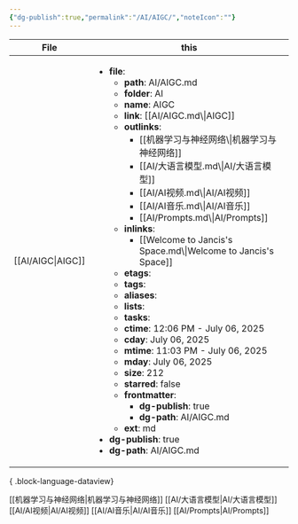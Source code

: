 ```yaml
---
{"dg-publish":true,"permalink":"/AI/AIGC/","noteIcon":""}
---
```



| File                 | this                                                                                                                                                                                                                                                                                                                                                                                                                                                                                                                                                                                                                                                                                                                                                                                                                                                                                                                                                                                                                                                                                                        |
| -------------------- | ----------------------------------------------------------------------------------------------------------------------------------------------------------------------------------------------------------------------------------------------------------------------------------------------------------------------------------------------------------------------------------------------------------------------------------------------------------------------------------------------------------------------------------------------------------------------------------------------------------------------------------------------------------------------------------------------------------------------------------------------------------------------------------------------------------------------------------------------------------------------------------------------------------------------------------------------------------------------------------------------------------------------------------------------------------------------------------------------------------- |
| [[AI/AIGC\|AIGC]] | <ul><li><b>file</b>: <ul><li><b>path</b>: AI/AIGC.md</li><li><b>folder</b>: AI</li><li><b>name</b>: AIGC</li><li><b>link</b>: [[AI/AIGC.md\\\|AIGC]]</li><li><b>outlinks</b>: <ul><li>[[机器学习与神经网络\\\\|机器学习与神经网络]]</li><li>[[AI/大语言模型.md\\\\|AI/大语言模型]]</li><li>[[AI/AI视频.md\\\\|AI/AI视频]]</li><li>[[AI/AI音乐.md\\\\|AI/AI音乐]]</li><li>[[AI/Prompts.md\\\\|AI/Prompts]]</li></ul></li><li><b>inlinks</b>: <ul><li>[[Welcome to Jancis's Space.md\\\\|Welcome to Jancis's Space]]</li></ul></li><li><b>etags</b>: <ul></ul></li><li><b>tags</b>: <ul></ul></li><li><b>aliases</b>: <ul></ul></li><li><b>lists</b>: <ul></ul></li><li><b>tasks</b>: <ul></ul></li><li><b>ctime</b>: 12:06 PM - July 06, 2025</li><li><b>cday</b>: July 06, 2025</li><li><b>mtime</b>: 11:03 PM - July 06, 2025</li><li><b>mday</b>: July 06, 2025</li><li><b>size</b>: 212</li><li><b>starred</b>: false</li><li><b>frontmatter</b>: <ul><li><b>dg-publish</b>: true</li><li><b>dg-path</b>: AI/AIGC.md</li></ul></li><li><b>ext</b>: md</li></ul></li><li><b>dg-publish</b>: true</li><li><b>dg-path</b>: AI/AIGC.md</li></ul> |

{ .block-language-dataview}

[[机器学习与神经网络\|机器学习与神经网络]]
[[AI/大语言模型\|AI/大语言模型]]
[[AI/AI视频\|AI/AI视频]]
[[AI/AI音乐\|AI/AI音乐]]
[[AI/Prompts\|AI/Prompts]]


